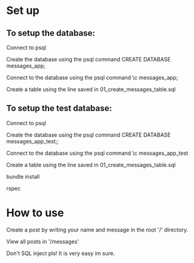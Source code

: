 # Set up

## To setup the database:

Connect to psql

Create the database using the psql command CREATE DATABASE messages_app;

Connect to the database using the psql command \c messages_app;

Create a table using the line saved in 01_create_messages_table.sql



## To setup the test database:

Connect to psql

Create the database using the psql command CREATE DATABASE messages_app_test;;

Connect to the database using the psql command \c messages_app_test

Create a table using the line saved in 01_create_messages_table.sql

bundle install

rspec



# How to use

Create a post by writing your name and message in the root '/' directory.

View all posts in '/messages'

Don't SQL inject pls! It is very easy im sure.



